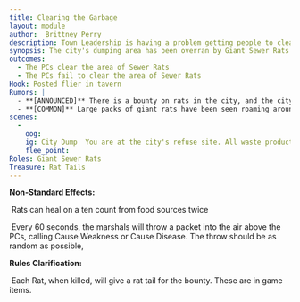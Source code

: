 ```yaml
---
title: Clearing the Garbage
layout: module
author:  Brittney Perry
description: Town Leadership is having a problem getting people to clear out the rats at the city's refuse center. They have turned to the adventurers to clear out the dump.
synopsis: The city's dumping area has been overran by Giant Sewer Rats. These rats are a bit stronger than their grain fed counterparts, and a bit more annoying. They are more aggressive and will attack anyone that comes within 10 feet.
outcomes:
  - The PCs clear the area of Sewer Rats
  - The PCs fail to clear the area of Sewer Rats
Hook: Posted flier in tavern
Rumors: |
  - **[ANNOUNCED]** There is a bounty on rats in the city, and the city will pay one silver for every  rat tail harvested.
  - **[COMMON]** Large packs of giant rats have been seen roaming around the city. They are drawn by garbage and decay, and are large enough colonies to cause a problem for lone or small groups of travelers.
scenes: 
  - 
    oog: 
    ig: City Dump  You are at the city's refuse site. All waste products from the city come here. The smell is overpowering and being here will cause weakness and disease.  
    flee_point: 
Roles: Giant Sewer Rats
Treasure: Rat Tails
---
```


**Non-Standard Effects:**

​	Rats can heal on a ten count from food sources twice

​	Every 60 seconds, the marshals will throw a packet into the air above the PCs, calling Cause Weakness or Cause Disease. The throw should be as random as possible, 

**Rules Clarification:**

​	Each Rat, when killed, will give a rat tail for the bounty. These are in game items.

